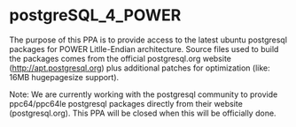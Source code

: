 # postgreSQL_4_POWER

The purpose of this PPA is to provide access to the latest ubuntu postgresql packages for POWER Litlle-Endian architecture.
Source files used to build the packages comes from the official postgresql.org website (http://apt.postgresql.org) plus additional patches for optimization (like: 16MB hugepagesize support).

Note: We are currently working with the postgresql community to provide ppc64/ppc64le postgresql packages directly from their website (postgresql.org). This PPA will be closed when this will be officially done.
